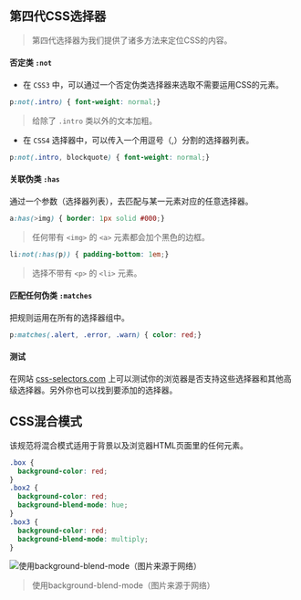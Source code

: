 ## 第四代CSS选择器 ##
> 第四代选择器为我们提供了诸多方法来定位CSS的内容。

#### 否定类 `:not` ####
* 在 `CSS3` 中，可以通过一个否定伪类选择器来选取不需要运用CSS的元素。
```css
p:not(.intro) { font-weight: normal;}
```
> 给除了 `.intro` 类以外的文本加粗。

* 在 `CSS4` 选择器中，可以传入一个用逗号（,）分割的选择器列表。
```css
p:not(.intro, blockquote) { font-weight: normal;}
```

#### 关联伪类 `:has` ####
通过一个参数（选择器列表），去匹配与某一元素对应的任意选择器。
```css
a:has(>img) { border: 1px solid #000;}
```
> 任何带有 `<img>` 的 `<a>` 元素都会加个黑色的边框。

```css
li:not(:has(p)) { padding-bottom: 1em;}
```
> 选择不带有 `<p>` 的 `<li>` 元素。

#### 匹配任何伪类 `:matches` ####
把规则运用在所有的选择器组中。
```css
p:matches(.alert, .error, .warn) { color: red;}
```

#### 测试 ####
在网站 [css-selectors.com]("http://css4-selectors.com/") 上可以测试你的浏览器是否支持这些选择器和其他高级选择器。另外你也可以找到要添加的选择器。

## CSS混合模式 ##
该规范将混合模式适用于背景以及浏览器HTML页面里的任何元素。
```css
.box {
  background-color: red;
}
.box2 {
  background-color: red;
  background-blend-mode: hue;
}
.box3 {
  background-color: red;
  background-blend-mode: multiply;
}
```
![使用background-blend-mode（图片来源于网络）](http://img.ptcms.csdn.net/article/201503/06/54f944c3249a3.jpg)
> 使用background-blend-mode（图片来源于网络）





